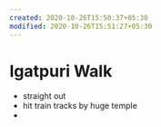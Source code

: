 ```yaml
---
created: 2020-10-26T15:50:37+05:30
modified: 2020-10-26T15:51:27+05:30
---
```


# Igatpuri Walk

- straight out
- hit train tracks by huge temple 
-